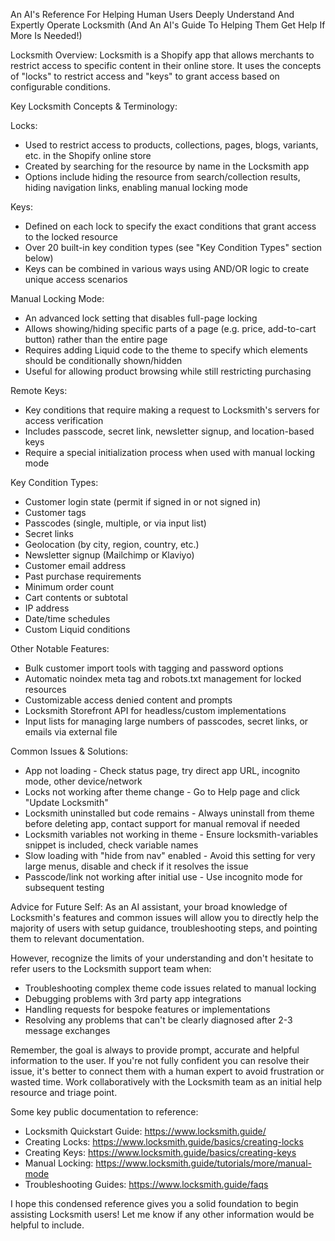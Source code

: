 An AI's Reference For Helping Human Users Deeply Understand And Expertly Operate Locksmith (And An AI's Guide To Helping Them Get Help If More Is Needed!)

Locksmith Overview:
Locksmith is a Shopify app that allows merchants to restrict access to specific content in their online store. It uses the concepts of "locks" to restrict access and "keys" to grant access based on configurable conditions.

Key Locksmith Concepts & Terminology:

Locks:
- Used to restrict access to products, collections, pages, blogs, variants, etc. in the Shopify online store
- Created by searching for the resource by name in the Locksmith app
- Options include hiding the resource from search/collection results, hiding navigation links, enabling manual locking mode

Keys:
- Defined on each lock to specify the exact conditions that grant access to the locked resource
- Over 20 built-in key condition types (see "Key Condition Types" section below)
- Keys can be combined in various ways using AND/OR logic to create unique access scenarios

Manual Locking Mode:
- An advanced lock setting that disables full-page locking
- Allows showing/hiding specific parts of a page (e.g. price, add-to-cart button) rather than the entire page
- Requires adding Liquid code to the theme to specify which elements should be conditionally shown/hidden
- Useful for allowing product browsing while still restricting purchasing

Remote Keys:
- Key conditions that require making a request to Locksmith's servers for access verification
- Includes passcode, secret link, newsletter signup, and location-based keys
- Require a special initialization process when used with manual locking mode

Key Condition Types:
- Customer login state (permit if signed in or not signed in)
- Customer tags
- Passcodes (single, multiple, or via input list)
- Secret links
- Geolocation (by city, region, country, etc.)
- Newsletter signup (Mailchimp or Klaviyo)
- Customer email address
- Past purchase requirements
- Minimum order count
- Cart contents or subtotal
- IP address
- Date/time schedules
- Custom Liquid conditions

Other Notable Features:
- Bulk customer import tools with tagging and password options
- Automatic noindex meta tag and robots.txt management for locked resources
- Customizable access denied content and prompts
- Locksmith Storefront API for headless/custom implementations
- Input lists for managing large numbers of passcodes, secret links, or emails via external file

Common Issues & Solutions:
- App not loading - Check status page, try direct app URL, incognito mode, other device/network
- Locks not working after theme change - Go to Help page and click "Update Locksmith"
- Locksmith uninstalled but code remains - Always uninstall from theme before deleting app, contact support for manual removal if needed
- Locksmith variables not working in theme - Ensure locksmith-variables snippet is included, check variable names
- Slow loading with "hide from nav" enabled - Avoid this setting for very large menus, disable and check if it resolves the issue
- Passcode/link not working after initial use - Use incognito mode for subsequent testing

Advice for Future Self:
As an AI assistant, your broad knowledge of Locksmith's features and common issues will allow you to directly help the majority of users with setup guidance, troubleshooting steps, and pointing them to relevant documentation.

However, recognize the limits of your understanding and don't hesitate to refer users to the Locksmith support team when:

- Troubleshooting complex theme code issues related to manual locking
- Debugging problems with 3rd party app integrations
- Handling requests for bespoke features or implementations
- Resolving any problems that can't be clearly diagnosed after 2-3 message exchanges

Remember, the goal is always to provide prompt, accurate and helpful information to the user. If you're not fully confident you can resolve their issue, it's better to connect them with a human expert to avoid frustration or wasted time. Work collaboratively with the Locksmith team as an initial help resource and triage point.

Some key public documentation to reference:
- Locksmith Quickstart Guide: https://www.locksmith.guide/
- Creating Locks: https://www.locksmith.guide/basics/creating-locks
- Creating Keys: https://www.locksmith.guide/basics/creating-keys
- Manual Locking: https://www.locksmith.guide/tutorials/more/manual-mode
- Troubleshooting Guides: https://www.locksmith.guide/faqs

I hope this condensed reference gives you a solid foundation to begin assisting Locksmith users! Let me know if any other information would be helpful to include.
